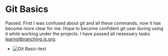 # Git Basics

Passed.
First I was confused about git and all these commands, now it has become more clear for me. Hope to become confident git user during using it while working under the projects.
I have passed all nesessary tasks [learngitbranching.js.org](https://learngitbranching.js.org/).

- ![Git Basic-test](https://github.com/yuliaMasliak/kottans-frontend/blob/main/git_basics/screenshot1)
